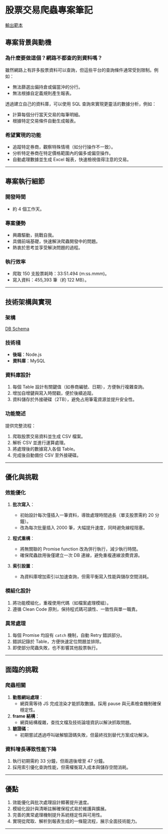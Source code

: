 # 股票交易爬蟲專案筆記

[輸出範本](./DailyAnalysisReport_2024_07_04.xlsx)

## **專案背景與動機**

### **為什麼要做這個？網路不都查的到資料嗎？**
雖然網路上有許多股票資料可以查詢，但這些平台的查詢條件通常受到限制。例如：
- 無法篩選出偏持倉或偏當沖的分行。
- 無法根據自定義規則產生報表。

透過建立自己的資料庫，可以使用 SQL 查詢來實現更靈活的數據分析，例如：
- 計算每個分行當天交易的每筆明細。
- 根據特定交易條件自動生成報表。

### **希望實現的功能**
- 追蹤特定券商，觀察特殊情境（如分行操作不一致）。
- 分析特定券商在特定價格範圍內的偏多或偏空操作。
- 自動處理數據並生成 Excel 報表，快速檢視值得注意的交易。

---

## **專案執行細節**

### **開發時間**
- 約 4 個工作天。

### **專案優勢**
- 興趣驅動，挑戰自我。
- 具備前端基礎，快速解決爬蟲開發中的問題。
- 熱衷於思考並享受解決問題的過程。

### **執行效率**
- 爬取 150 支股票耗時：33:51.494 (m:ss.mmm)。
- 寫入資料：455,393 筆（約 122 MB）。

---

## **技術架構與實現**

### **架構**
[DB Schema](./schema/schema.md)

### **技術棧**
- **後端**：Node.js
- **資料庫**：MySQL

### **資料庫設計**
1. 每個 Table 設計有關鍵值（如券商編號、日期），方便執行複雜查詢。
2. 增加自增鍵與寫入時間戳，便於後續追蹤。
3. 資料儲存於外接硬碟（2TB），避免占用筆電資源並提升安全性。

### **功能簡述**
提供完整流程：
1. 爬取股票交易資料並生成 CSV 檔案。
2. 解析 CSV 並進行運算處理。
3. 將處理後的數據寫入各個 Table。
4. 完成後自動備份 CSV 至外接硬碟。

---

## **優化與挑戰**

### **效能優化**
1. **批次寫入**：
   - 初始設計每次僅插入一筆資料，導致處理時間過長（單支股票需約 20 分鐘）。
   - 改為每次批量插入 2000 筆，大幅提升速度，同時避免線程阻塞。

2. **程式重構**：
   - 將無關聯的 Promise function 改為併行執行，減少執行時間。
   - 確保爬蟲啟用後僅建立一次 DB 連線，避免重複連線浪費資源。

3. **索引設置**：
   - 為資料庫增加索引以加速查詢，但需平衡寫入性能與儲存空間消耗。

### **模組化設計**
1. 將功能模組化，重複使用代碼（如檔案處理模組）。
2. 遵循 Clean Code 原則，保持程式碼可讀性、一致性與單一職責。

### **異常處理**
1. 每個 Promise 均設有 `catch` 機制，自動 Retry 錯誤部分。
2. 錯誤記錄於 Table，方便快速定位問題並排除。
3. 即使部分爬蟲失敗，也不影響其他股票執行。

---

## **面臨的挑戰**

### **爬蟲相關**
1. **動態網站處理**：
   - 網頁需等待 JS 完成渲染才能抓取數據。採用 pause 與元素檢查機制確保穩定性。
2. **frame 結構**：
   - 網頁結構複雜，查找文檔及技術論壇資訊以解決抓取問題。
3. **驗證碼**：
   - 初期嘗試透過呼叫破解驗證碼失敗，但最終找到替代方案成功解決。

### **資料增長導致性能下降**
1. 執行初期需約 33 分鐘，但兩週後增至 47 分鐘。
2. 採用索引優化查詢性能，但需權衡寫入成本與儲存空間消耗。

---

## **優點**

1. 效能優化與批次處理設計顯著提升速度。
2. 模組化設計與清晰註解確保程式易於維護與擴展。
3. 完善的異常處理機制提升系統穩定性與可用性。
4. 實現從爬取、解析到報表生成的一條龍流程，展示全面技術能力。

---
